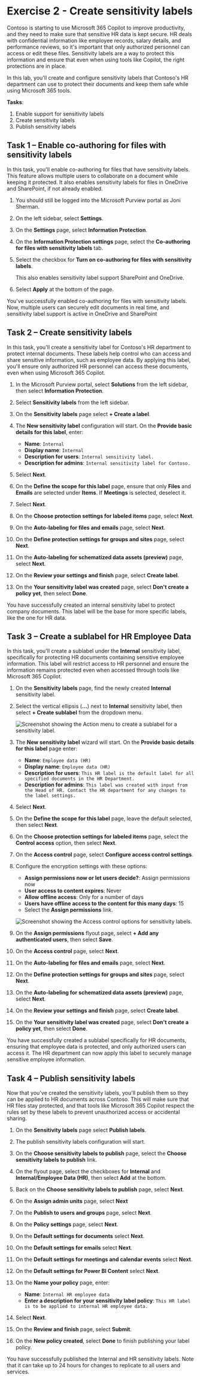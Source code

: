 # Exercise 2 - Create sensitivity labels

Contoso is starting to use Microsoft 365 Copilot to improve productivity, and they need to make sure that sensitive HR data is kept secure. HR deals with confidential information like employee records, salary details, and performance reviews, so it's important that only authorized personnel can access or edit these files. Sensitivity labels are a way to protect this information and ensure that even when using tools like Copilot, the right protections are in place.

In this lab, you'll create and configure sensitivity labels that Contoso's HR department can use to protect their documents and keep them safe while using Microsoft 365 tools.

**Tasks**:

1. Enable support for sensitivity labels
1. Create sensitivity labels
1. Publish sensitivity labels

## Task 1 – Enable co-authoring for files with sensitivity labels

In this task, you'll enable co-authoring for files that have sensitivity labels. This feature allows multiple users to collaborate on a document while keeping it protected. It also enables sensitivity labels for files in OneDrive and SharePoint, if not already enabled.

1. You should still be logged into the Microsoft Purview portal as Joni Sherman.

1. On the left sidebar, select **Settings**.

1. On the **Settings** page, select **Information Protection**.

1. On the **Information Protection settings** page, select the **Co-authoring for files with sensitivity labels** tab.

1. Select the checkbox for **Turn on co-authoring for files with sensitivity labels**.

   This also enables sensitivity label support SharePoint and OneDrive.

1. Select **Apply** at the bottom of the page.

You've successfully enabled co-authoring for files with sensitivity labels. Now, multiple users can securely edit documents in real time, and sensitivity label support is active in OneDrive and SharePoint

## Task 2 – Create sensitivity labels

In this task, you'll create a sensitivity label for Contoso's HR department to protect internal documents. These labels help control who can access and share sensitive information, such as employee data. By applying this label, you'll ensure only authorized HR personnel can access these documents, even when using Microsoft 365 Copilot.

1. In the Microsoft Purview portal, select **Solutions** from the left sidebar, then select **Information Protection**.

1. Select **Sensitivity labels** from the left sidebar.

1. On the **Sensitivity labels** page select **+ Create a label**.

1. The **New sensitivity label** configuration will start. On the **Provide basic details for this label**, enter:

    - **Name**: `Internal`
    - **Display name**: `Internal`
    - **Description for users**: `Internal sensitivity label.`
    - **Description for admins**: `Internal sensitivity label for Contoso.`

1. Select **Next**.

1. On the **Define the scope for this label** page, ensure that only **Files** and **Emails** are selected under **Items**. If **Meetings** is selected, deselect it.

1. Select **Next**.

1. On the **Choose protection settings for labeled items** page, select **Next**.

1. On the **Auto-labeling for files and emails** page, select **Next**.

1. On the **Define protection settings for groups and sites** page, select **Next**.

1. On the **Auto-labeling for schematized data assets (preview)** page, select **Next**.

1. On the **Review your settings and finish** page, select **Create label**.

1. On the **Your sensitivity label was created** page, select **Don't create a policy yet**, then select **Done**.

You have successfully created an internal sensitivity label to protect company documents. This label will be the base for more specific labels, like the one for HR data.

## Task 3 – Create a sublabel for HR Employee Data

In this task, you'll create a sublabel under the **Internal** sensitivity label, specifically for protecting HR documents containing sensitive employee information. This label will restrict access to HR personnel and ensure the information remains protected even when accessed through tools like Microsoft 365 Copilot.

1. On the **Sensitivity labels** page, find the newly created **Internal** sensitivity label.

1. Select the vertical ellipsis (**...**) next to **Internal** sensitivity label, then select **+ Create sublabel** from the dropdown menu.

   ![Screenshot showing the Action menu to create a sublabel for a sensitivity label.](../Media/create-sublabel-button.png)

1. The **New sensitivity label** wizard will start. On the **Provide basic details for this label** page enter:

   - **Name**: `Employee data (HR)`
   - **Display name**: `Employee data (HR)`
   - **Description for users**: `This HR label is the default label for all specified documents in the HR Department.`
   - **Description for admins**: `This label was created with input from the Head of HR. Contact the HR department for any changes to the label settings.`

1. Select **Next**.

1. On the **Define the scope for this label** page, leave the default selected, then select **Next**.

1. On the **Choose protection settings for labeled items** page, select the **Control access** option, then select **Next**.

1. On the **Access control** page, select **Configure access control settings**.

1. Configure the encryption settings with these options:

   - **Assign permissions now or let users decide?**: Assign permissions now
   - **User access to content expires**: Never
   - **Allow offline access**: Only for a number of days
   - **Users have offline access to the content for this many days**: 15
   - Select the **Assign permissions** link.

   ![Screenshot showing the Access control options for sensitivity labels.](../Media/access-control-options.png)

1. On the **Assign permissions** flyout page, select **+ Add any authenticated users**, then select **Save**.

1. On the **Access control** page, select **Next**.

1. On the **Auto-labeling for files and emails** page, select **Next**.

1. On the **Define protection settings for groups and sites** page, select **Next**.

1. On the **Auto-labeling for schematized data assets (preview)** page, select **Next**.

1. On the **Review your settings and finish** page, select **Create label**.

1. On the **Your sensitivity label was created** page, select **Don't create a policy yet**, then select **Done**.

You have successfully created a sublabel specifically for HR documents, ensuring that employee data is protected, and only authorized users can access it. The HR department can now apply this label to securely manage sensitive employee information.

## Task 4 – Publish sensitivity labels

Now that you've created the sensitivity labels, you'll publish them so they can be applied to HR documents across Contoso. This will make sure that HR files stay protected, and that tools like Microsoft 365 Copilot respect the rules set by these labels to prevent unauthorized access or accidental sharing.

1. On the **Sensitivity labels** page select **Publish labels**.

1. The publish sensitivity labels configuration will start.

1. On the **Choose sensitivity labels to publish** page, select the **Choose sensitivity labels to publish** link.

1. On the flyout page, select the checkboxes for **Internal** and **Internal/Employee Data (HR)**, then select **Add** at the bottom.

1. Back on the **Choose sensitivity labels to publish** page, select **Next**.

1. On the **Assign admin units** page, select **Next**

1. On the **Publish to users and groups** page, select **Next**.

1. On the **Policy settings** page, select **Next**.

1. On the **Default settings for documents** select **Next**.

1. On the **Default settings for emails** select **Next**.

1. On the **Default settings for meetings and calendar events** select **Next**.

1. On the **Default settings for Power BI Content** select **Next**.

1. On the **Name your policy** page, enter:

   - **Name**: `Internal HR employee data`
   - **Enter a description for your sensitivity label policy**: `This HR label is to be applied to internal HR employee data.`

1. Select **Next**.

1. On the **Review and finish** page, select **Submit**.

1. On the **New policy created**, select **Done** to finish publishing your label policy.

You have successfully published the Internal and HR sensitivity labels. Note that it can take up to 24 hours for changes to replicate to all users and services.
